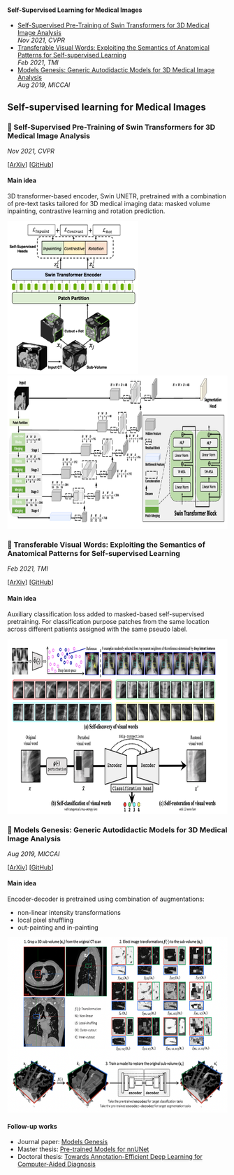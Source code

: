 #### Self-Supervised Learning for Medical Images
- [Self-Supervised Pre-Training of Swin Transformers for 3D Medical Image Analysis](#small_blue_diamond-self-supervised-pre-training-of-swin-transformers-for-3d-medical-image-analysis)    
_Nov 2021, CVPR_
- [Transferable Visual Words: Exploiting the Semantics of Anatomical Patterns for Self-supervised Learning](#small_blue_diamond-transferable-visual-words-exploiting-the-semantics-of-anatomical-patterns-for-self-supervised-learning)    
_Feb 2021, TMI_
- [Models Genesis: Generic Autodidactic Models for 3D Medical Image Analysis](#small_blue_diamond-models-genesis-generic-autodidactic-models-for-3d-medical-image-analysis)    
_Aug 2019, MICCAI_

## Self-supervised learning for Medical Images

### :small_blue_diamond: Self-Supervised Pre-Training of Swin Transformers for 3D Medical Image Analysis
_Nov 2021, CVPR_  

[[ArXiv](https://arxiv.org/abs/2111.14791)]
[[GitHub](https://github.com/Project-MONAI/research-contributions/tree/main/SwinUNETR)]

#### Main idea
3D transformer-based encoder, Swin UNETR, pretrained with a combination of pre-text tasks tailored
for 3D medical imaging data: masked volume inpainting, contrastive learning and rotation prediction.

<p float="left">
  <img src="medical_self_supervised_learning_images/swin_framework.png" width="300" height="350" />
  <img src="medical_self_supervised_learning_images/swin_architecture.png" width="700" height="350" />
</p>

### :small_blue_diamond: Transferable Visual Words: Exploiting the Semantics of Anatomical Patterns for Self-supervised Learning
_Feb 2021, TMI_  

[[ArXiv](https://arxiv.org/abs/2102.10680)]
[[GitHub](https://github.com/fhaghighi/TransVW)]

#### Main idea
Auxiliary classification loss added to masked-based self-supervised pretraining. For classification purpose patches from the same location across different patients assigned with the same pseudo label.

<img src="medical_self_supervised_learning_images/transvw_framework.png" height="400" />

### :small_blue_diamond: Models Genesis: Generic Autodidactic Models for 3D Medical Image Analysis
_Aug 2019, MICCAI_  

[[ArXiv](https://arxiv.org/abs/1908.06912)]
[[GitHub](https://github.com/MrGiovanni/ModelsGenesis)]

#### Main idea
Encoder-decoder is pretrained using combination of augmentations:
- non-linear intensity transformations
- local pixel shuffling
- out-painting and in-painting  

<img src="medical_self_supervised_learning_images/models_genesis_framework.png" height="400" />

#### Follow-up works
- Journal paper: [Models Genesis](https://arxiv.org/abs/2004.07882)
- Master thesis: [Pre-trained Models for nnUNet](https://keep.lib.asu.edu/_flysystem/fedora/c7/Bajpai_asu_0010N_20597.pdf)
- Doctoral thesis: [Towards Annotation-Efficient Deep Learning for Computer-Aided Diagnosis](https://keep.lib.asu.edu/_flysystem/fedora/c7/Zhou_asu_0010E_21043.pdf)

